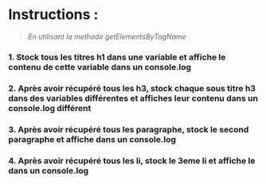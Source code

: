 # Instructions :
>*En utilisant la methode getElementsByTagName*

### 1. Stock tous les titres h1 dans une variable et affiche le contenu de cette variable dans un console.log 
### 2. Après avoir récupéré tous les h3, stock chaque sous titre h3 dans des variables différentes et affiches leur contenu dans un console.log différent
### 3. Après avoir récupéré tous les paragraphe, stock le second paragraphe et affiche dans un console.log
### 4. Après avoir récupéré tous les li, stock le 3eme li et affiche le dans un console.log


